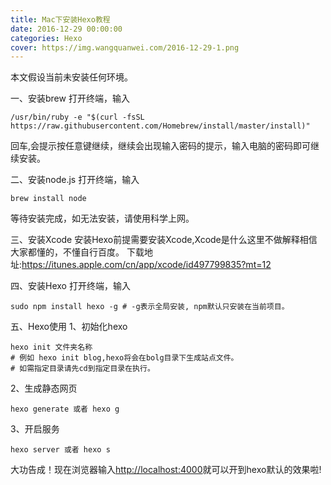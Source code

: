 ```yaml
---
title: Mac下安装Hexo教程
date: 2016-12-29 00:00:00
categories: Hexo
cover: https://img.wangquanwei.com/2016-12-29-1.png
---
```

本文假设当前未安装任何环境。

一、安装brew
打开终端，输入
``` objc 
/usr/bin/ruby -e "$(curl -fsSL https://raw.githubusercontent.com/Homebrew/install/master/install)" 
```
回车,会提示按任意键继续，继续会出现输入密码的提示，输入电脑的密码即可继续安装。<!--more-->

二、安装node.js
打开终端，输入
``` objc
brew install node 
```
等待安装完成，如无法安装，请使用科学上网。

三、安装Xcode
安装Hexo前提需要安装Xcode,Xcode是什么这里不做解释相信大家都懂的，不懂自行百度。
下载地址:https://itunes.apple.com/cn/app/xcode/id497799835?mt=12

四、安装Hexo
打开终端，输入
``` objc 
sudo npm install hexo -g # -g表示全局安装, npm默认只安装在当前项目。 
```

五、Hexo使用
1、初始化hexo 
``` objc
hexo init 文件夹名称 
# 例如 hexo init blog,hexo将会在bolg目录下生成站点文件。
# 如需指定目录请先cd到指定目录在执行。
```
2、生成静态网页 
``` objc 
hexo generate 或者 hexo g 
```
3、开启服务 
``` objc
hexo server 或者 hexo s 
```

大功告成！现在浏览器输入[http://localhost:4000](http://localhost:4000/)就可以开到hexo默认的效果啦!



